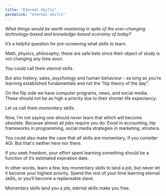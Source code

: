 ```yaml
---
title: "Eternal Skills"
permalink: "eternal-skills"
---
```


_What things would be worth mastering in spite of the ever-changing technology-based and knowledge-based economy of today?_

It’s a helpful question for pre-screening what skills to learn.

Math, physics, philosophy; these are safe bets since their object of study is not changing any time soon.

You could call them _eternal skills_.

But also history, sales, psychology and human behaviour - as long as you’re learning established fundamentals and not the “hip theory of the day”.

On the flip side we have computer programs, news, and social media. These should not be as high a priority due to their shorter life expectancy.

Let us call them _momentary skills_.

Now, I’m not saying one should _never_ learn that which will become obsolete. Because almost all jobs require you do: Excel in accounting, hip frameworks in programming, social media strategies in marketing, etcetera.

You could also make the case that _all_ skills are momentary, if you consider AGI. But that's neither here nor there.

If you seek freedom, your effort spent learning something should be a function of it’s estimated expiration date.

In other words, learn a few, key momentary skills to land a job, but never let it become your highest priority. Spend the rest of your time learning eternal skills, or you’ll become a replaceable slave.

Momentary skills land you a job, eternal skills make you free.
